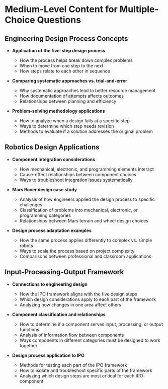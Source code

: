 # Medium-Level Content for Multiple-Choice Questions

## Engineering Design Process Concepts

- **Application of the five-step design process**
  - How the process helps break down complex problems
  - When to move from one step to the next
  - How steps relate to each other in sequence

- **Comparing systematic approaches vs. trial-and-error**
  - Why systematic approaches lead to better resource management
  - How documentation of attempts affects outcomes
  - Relationships between planning and efficiency

- **Problem-solving methodology applications**
  - How to analyze when a design fails at a specific step
  - Ways to determine which step needs revision
  - Methods to evaluate if a solution addresses the original problem

## Robotics Design Applications

- **Component integration considerations**
  - How mechanical, electronic, and programming elements interact
  - Cause-effect relationships between component choices
  - Ways to troubleshoot integration issues systematically

- **Mars Rover design case study**
  - Analysis of how engineers applied the design process to specific challenges
  - Classification of problems into mechanical, electronic, or programming categories
  - Relationships between Mars terrain and wheel design choices

- **Design process adaptation examples**
  - How the same process applies differently to complex vs. simple robots
  - Ways to scale the process based on project complexity
  - Comparisons between professional and classroom applications

## Input-Processing-Output Framework

- **Connections to engineering design**
  - How the IPO framework aligns with the five design steps
  - Which design considerations apply to each part of the framework
  - Analyzing how changes in one area affect others

- **Component classification and relationships**
  - How to determine if a component serves input, processing, or output functions
  - Analysis of information flow between components
  - Ways components in different categories must be designed to work together

- **Design process application to IPO**
  - Methods for testing each part of the IPO framework
  - How to isolate and troubleshoot specific parts of the framework
  - Analyzing which design steps are most critical for each IPO component
